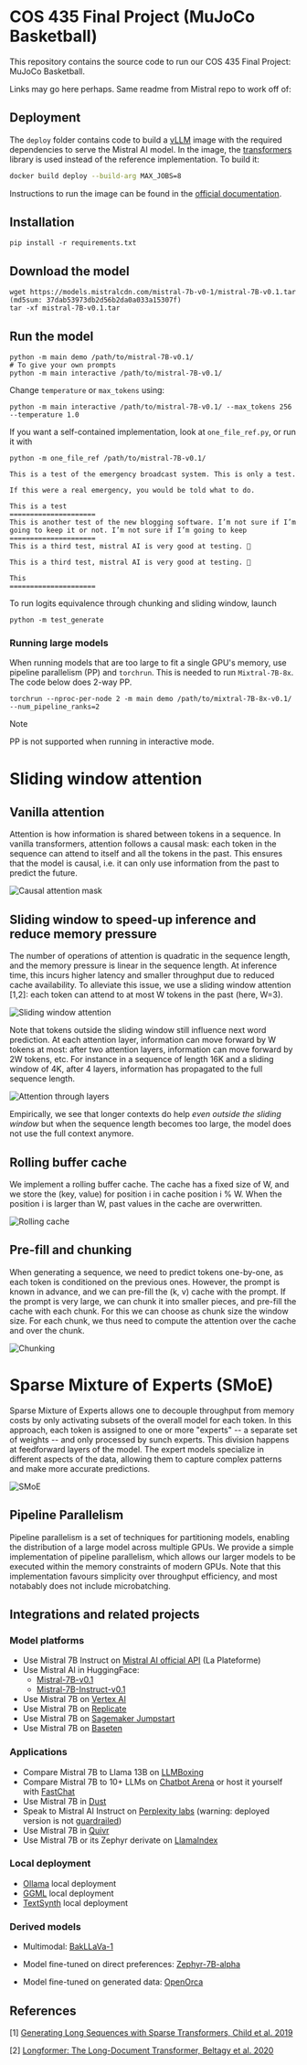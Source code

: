 # COS 435 Final Project (MuJoCo Basketball)

This repository contains the source code to run our COS 435 Final Project: MuJoCo Basketball.

Links may go here perhaps. Same readme from Mistral repo to work off of:

## Deployment

The `deploy` folder contains code to build a [vLLM](https://github.com/vllm-project/vllm) image with the required dependencies to serve the Mistral AI model. In the image, the [transformers](https://github.com/huggingface/transformers/) library is used instead of the reference implementation. To build it:

```bash
docker build deploy --build-arg MAX_JOBS=8
```

Instructions to run the image can be found in the [official documentation](https://docs.mistral.ai/quickstart).

## Installation

```
pip install -r requirements.txt
```

## Download the model

```
wget https://models.mistralcdn.com/mistral-7b-v0-1/mistral-7B-v0.1.tar (md5sum: 37dab53973db2d56b2da0a033a15307f)
tar -xf mistral-7B-v0.1.tar
```

## Run the model

```
python -m main demo /path/to/mistral-7B-v0.1/
# To give your own prompts
python -m main interactive /path/to/mistral-7B-v0.1/
```

Change `temperature` or `max_tokens` using:

```
python -m main interactive /path/to/mistral-7B-v0.1/ --max_tokens 256 --temperature 1.0
```

If you want a self-contained implementation, look at `one_file_ref.py`, or run it with

```
python -m one_file_ref /path/to/mistral-7B-v0.1/

This is a test of the emergency broadcast system. This is only a test.

If this were a real emergency, you would be told what to do.

This is a test
=====================
This is another test of the new blogging software. I’m not sure if I’m going to keep it or not. I’m not sure if I’m going to keep
=====================
This is a third test, mistral AI is very good at testing. 🙂

This is a third test, mistral AI is very good at testing. 🙂

This
=====================
```

To run logits equivalence through chunking and sliding window, launch

```
python -m test_generate
```

### Running large models

When running models that are too large to fit a single GPU's memory, use pipeline parallelism (PP) and `torchrun`. This is needed to run `Mixtral-7B-8x`. The code below does 2-way PP.

```
torchrun --nproc-per-node 2 -m main demo /path/to/mixtral-7B-8x-v0.1/ --num_pipeline_ranks=2
```

> [!Note]
> PP is not supported when running in interactive mode.

# Sliding window attention

## Vanilla attention

Attention is how information is shared between tokens in a sequence.
In vanilla transformers, attention follows a causal mask: each token in the sequence can attend to itself and all the tokens in the past.
This ensures that the model is causal, i.e. it can only use information from the past to predict the future.

![Causal attention mask](assets/full_attention.png)

## Sliding window to speed-up inference and reduce memory pressure

The number of operations of attention is quadratic in the sequence length, and the memory pressure is linear in the sequence length.
At inference time, this incurs higher latency and smaller throughput due to reduced cache availability.
To alleviate this issue, we use a sliding window attention [1,2]: each token can attend to at most W tokens in the past (here, W=3).

![Sliding window attention](assets/sliding_attention.png)

Note that tokens outside the sliding window still influence next word prediction.
At each attention layer, information can move forward by W tokens at most: after two attention layers, information can move forward by 2W tokens, etc.
For instance in a sequence of length 16K and a sliding window of 4K, after 4 layers, information has propagated to the full sequence length.

![Attention through layers](assets/attention_through_layers.png)

Empirically, we see that longer contexts do help _even outside the sliding window_ but when the sequence length becomes too large, the model does not use the full context anymore.

## Rolling buffer cache

We implement a rolling buffer cache.
The cache has a fixed size of W, and we store the (key, value) for position i in cache position i % W.
When the position i is larger than W, past values in the cache are overwritten.

![Rolling cache](assets/rolling_cache.png)

## Pre-fill and chunking

When generating a sequence, we need to predict tokens one-by-one, as each token is conditioned on the previous ones.
However, the prompt is known in advance, and we can pre-fill the (k, v) cache with the prompt.
If the prompt is very large, we can chunk it into smaller pieces, and pre-fill the cache with each chunk.
For this we can choose as chunk size the window size. For each chunk, we thus need to compute the attention over the cache and over the chunk.

![Chunking](assets/chunking.png)

# Sparse Mixture of Experts (SMoE)

Sparse Mixture of Experts allows one to decouple throughput from memory costs by only activating subsets of the overall model for each token. In this approach, each token is assigned to one or more "experts" -- a separate set of weights -- and only processed by sunch experts. This division happens at feedforward layers of the model. The expert models specialize in different aspects of the data, allowing them to capture complex patterns and make more accurate predictions.

![SMoE](assets/smoe.png)

## Pipeline Parallelism

Pipeline parallelism is a set of techniques for partitioning models, enabling the distribution of a large model across multiple GPUs. We provide a simple implementation of pipeline parallelism, which allows our larger models to be executed within the memory constraints of modern GPUs. Note that this implementation favours simplicity over throughput efficiency, and most notabably does not include microbatching.

## Integrations and related projects

### Model platforms

- Use Mistral 7B Instruct on [Mistral AI official API](https://console.mistral.ai/) (La Plateforme)
- Use Mistral AI in HuggingFace:
  - [Mistral-7B-v0.1](https://huggingface.co/mistralai/Mistral-7B-v0.1)
  - [Mistral-7B-Instruct-v0.1](https://huggingface.co/mistralai/Mistral-7B-Instruct-v0.1)
- Use Mistral 7B on [Vertex AI](https://github.com/GoogleCloudPlatform/vertex-ai-samples/blob/main/notebooks/community/model_garden/model_garden_pytorch_mistral.ipynb)
- Use Mistral 7B on [Replicate](https://replicate.com/lucataco/mistral-7b-v0.1)
- Use Mistral 7B on [Sagemaker Jumpstart](https://aws.amazon.com/blogs/machine-learning/mistral-7b-foundation-models-from-mistral-ai-are-now-available-in-amazon-sagemaker-jumpstart/)
- Use Mistral 7B on [Baseten](https://app.baseten.co/explore/)

### Applications

- Compare Mistral 7B to Llama 13B on [LLMBoxing](https://llmboxing.com/)
- Compare Mistral 7B to 10+ LLMs on [Chatbot Arena](https://chat.lmsys.org/) or host it yourself with [FastChat](https://github.com/lm-sys/FastChat)
- Use Mistral 7B in [Dust](https://dust.tt/)
- Speak to Mistral AI Instruct on [Perplexity labs](https://labs.perplexity.ai/) (warning: deployed version is not [guardrailed](https://docs.mistral.ai/usage/guardrailing))
- Use Mistral 7B in [Quivr](https://blog.quivr.app/is-mistral-a-good-replacement-for-openai/)
- Use Mistral 7B or its Zephyr derivate on [LlamaIndex](https://docs.llamaindex.ai/en/stable/core_modules/model_modules/llms/root.html#open-source-llms)

### Local deployment

- [Ollama](https://ollama.ai/library/mistral) local deployment
- [GGML](https://github.com/ggerganov/ggml) local deployment
- [TextSynth](https://textsynth.com/pricing.html) local deployment

### Derived models

- Multimodal: [BakLLaVa-1](https://huggingface.co/SkunkworksAI/BakLLaVA-1)

- Model fine-tuned on direct preferences: [Zephyr-7B-alpha](https://huggingface.co/HuggingFaceH4/zephyr-7b-alpha)

- Model fine-tuned on generated data: [OpenOrca](https://huggingface.co/Open-Orca/Mistral-7B-OpenOrca)

## References

[1] [Generating Long Sequences with Sparse Transformers, Child et al. 2019](https://arxiv.org/pdf/1904.10509.pdf)

[2] [Longformer: The Long-Document Transformer, Beltagy et al. 2020](https://arxiv.org/pdf/2004.05150v2.pdf)